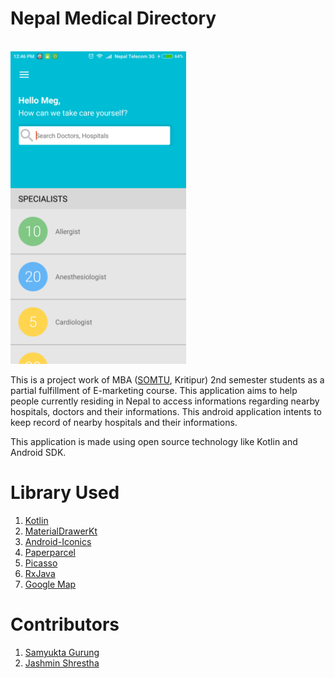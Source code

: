 # Nepal Medical Directory


<br>
<img height="500" src="https://github.com/munnadroid/nmd/blob/master/app/screenshot_1.png"/>
<br>


This is a project work of MBA ([SOMTU](http://www.somtu.edu.np/), Kritipur) 2nd semester students as a partial fulfillment of E-marketing course. This application aims to help people currently residing in Nepal to access informations regarding nearby hospitals, doctors and their informations. This android application intents to keep record of nearby hospitals and their informations.

This application is made using open source technology like Kotlin and Android SDK.

Library Used
================
1. [Kotlin](https://kotlinlang.org/)
2. [MaterialDrawerKt](https://github.com/zsmb13/MaterialDrawerKt)
3. [Android-Iconics](https://github.com/mikepenz/Android-Iconics)
4. [Paperparcel](https://github.com/grandstaish/paperparcel)
5. [Picasso](https://github.com/square/picasso)
6. [RxJava](https://github.com/ReactiveX/RxJava)
7. [Google Map](https://developers.google.com/maps/)


Contributors
==============
1. [Samyukta Gurung](https://github.com/yuktamas)   
2. [Jashmin Shrestha](https://github.com/jashminshrestha02)
